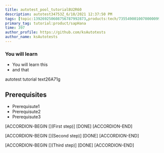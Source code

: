 ```yaml
---
title: autotest_pool_tutorial8U2R60
description: autotest34753Z_6/18/2021 12:37:50 PM
tags: [topic:139269250608756787992873,products:tech/73554900100700000996,tutorial:experience/advanced]
primary_tag: tutorial:product/sapHana
time: 397
author_profile: https://github.com/ksAutotests
author_name: ksAutotests
---
```

### You will learn
- You will learn this
- and that

autotest tutorial text26A71g

## Prerequisites
- Prerequisute1
- Prerequisute2
- Prerequisute3

[ACCORDION-BEGIN [](First step)]
[DONE]
[ACCORDION-END]

[ACCORDION-BEGIN [](Second step)]
[DONE]
[ACCORDION-END]

[ACCORDION-BEGIN [](Third step)]
[DONE]
[ACCORDION-END]

